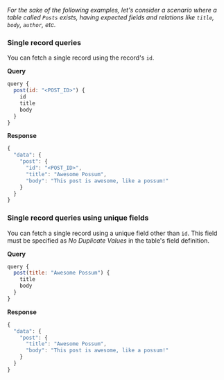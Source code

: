 *For the sake of the following examples, let's consider a scenario where a table called `Posts` exists, having expected fields and relations like `title`, `body`, `author`, etc.*

### Single record queries

You can fetch a single record using the record's `id`.

**Query**
```javascript
query {
  post(id: "<POST_ID>") {
    id
    title
    body
  }
}
```
**Response**
```javascript
{
  "data": {
    "post": {
      "id": "<POST_ID>",
      "title": "Awesome Possum",
      "body": "This post is awesome, like a possum!"
    }
  }
}
```

### Single record queries using unique fields
You can fetch a single record using a unique field other than `id`. This field must be specified as *No Duplicate Values* in the table's field definition.

**Query**
```javascript
query {
  post(title: "Awesome Possum") {
    title
    body
  }
}
```

**Response**
```javascript
{
  "data": {
    "post": {
      "title": "Awesome Possum",
      "body": "This post is awesome, like a possum!"
    }
  }
}
```
